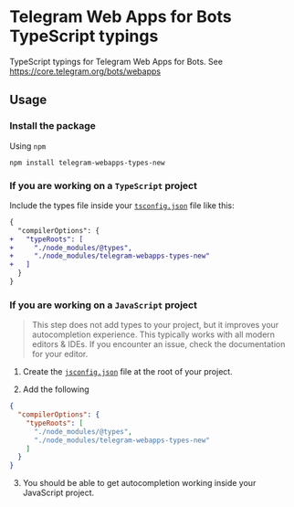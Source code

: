 # Telegram Web Apps for Bots TypeScript typings

TypeScript typings for Telegram Web Apps for Bots. See https://core.telegram.org/bots/webapps

## Usage

### Install the package

Using `npm`

```
npm install telegram-webapps-types-new
```

### If you are working on a `TypeScript` project

Include the types file inside your [`tsconfig.json`](https://www.typescriptlang.org/docs/handbook/tsconfig-json.html)
file like this:

```diff
{
  "compilerOptions": {
+   "typeRoots": [
+     "./node_modules/@types",
+     "./node_modules/telegram-webapps-types-new"
+   ]
  }
}
```

### If you are working on a `JavaScript` project

> This step does not add types to your project, but it improves your autocompletion experience. This typically works
> with all modern editors & IDEs. If you encounter an issue, check the documentation for your editor.

1. Create the [`jsconfig.json`](https://code.visualstudio.com/docs/languages/jsconfig) file at the root of your project.

2. Add the following

```json
{
  "compilerOptions": {
    "typeRoots": [
      "./node_modules/@types",
      "./node_modules/telegram-webapps-types-new"
    ]
  }
}
```

3. You should be able to get autocompletion working inside your JavaScript project.
